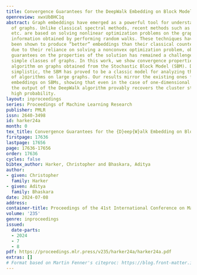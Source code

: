 ```yaml
---
title: Convergence Guarantees for the DeepWalk Embedding on Block Models
openreview: xwxUbBHC1q
abstract: Graph embeddings have emerged as a powerful tool for understanding the structure
  of graphs. Unlike classical spectral methods, recent methods such as DeepWalk, Node2Vec,
  etc. are based on solving nonlinear optimization problems on the graph, using local
  information obtained by performing random walks. These techniques have empirically
  been shown to produce “better” embeddings than their classical counterparts. However,
  due to their reliance on solving a nonconvex optimization problem, obtaining theoretical
  guarantees on the properties of the solution has remained a challenge, even for
  simple classes of graphs. In this work, we show convergence properties for the DeepWalk
  algorithm on graphs obtained from the Stochastic Block Model (SBM). Despite being
  simplistic, the SBM has proved to be a classic model for analyzing the behavior
  of algorithms on large graphs. Our results mirror the existing ones for spectral
  embeddings on SBMs, showing that even in the case of one-dimensional embeddings,
  the output of the DeepWalk algorithm provably recovers the cluster structure with
  high probability.
layout: inproceedings
series: Proceedings of Machine Learning Research
publisher: PMLR
issn: 2640-3498
id: harker24a
month: 0
tex_title: Convergence Guarantees for the {D}eep{W}alk Embedding on Block Models
firstpage: 17636
lastpage: 17656
page: 17636-17656
order: 17636
cycles: false
bibtex_author: Harker, Christopher and Bhaskara, Aditya
author:
- given: Christopher
  family: Harker
- given: Aditya
  family: Bhaskara
date: 2024-07-08
address:
container-title: Proceedings of the 41st International Conference on Machine Learning
volume: '235'
genre: inproceedings
issued:
  date-parts:
  - 2024
  - 7
  - 8
pdf: https://proceedings.mlr.press/v235/harker24a/harker24a.pdf
extras: []
# Format based on Martin Fenner's citeproc: https://blog.front-matter.io/posts/citeproc-yaml-for-bibliographies/
---
```

